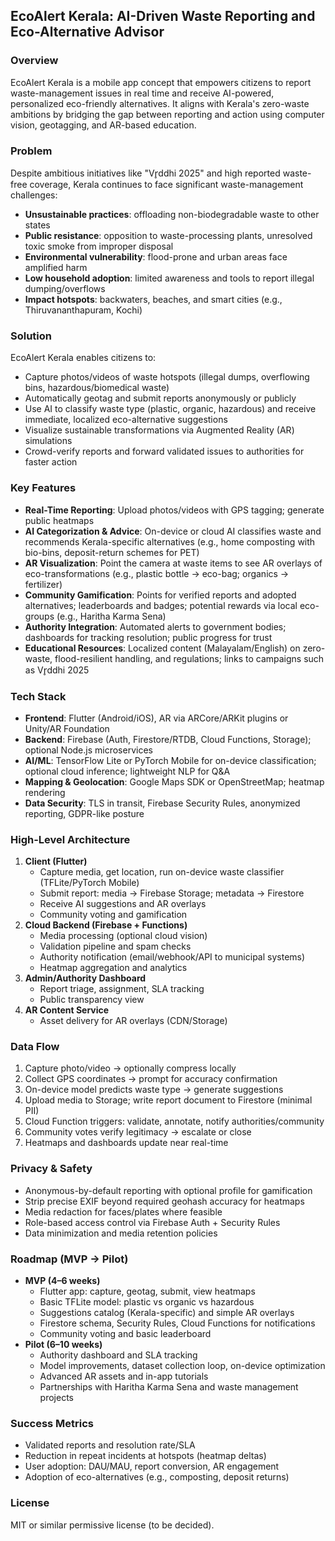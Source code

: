 ## EcoAlert Kerala: AI-Driven Waste Reporting and Eco-Alternative Advisor

### Overview
EcoAlert Kerala is a mobile app concept that empowers citizens to report waste-management issues in real time and receive AI-powered, personalized eco-friendly alternatives. It aligns with Kerala's zero-waste ambitions by bridging the gap between reporting and action using computer vision, geotagging, and AR-based education.

### Problem
Despite ambitious initiatives like "Vr̥ddhi 2025" and high reported waste-free coverage, Kerala continues to face significant waste-management challenges:
- **Unsustainable practices**: offloading non-biodegradable waste to other states
- **Public resistance**: opposition to waste-processing plants, unresolved toxic smoke from improper disposal
- **Environmental vulnerability**: flood-prone and urban areas face amplified harm
- **Low household adoption**: limited awareness and tools to report illegal dumping/overflows
- **Impact hotspots**: backwaters, beaches, and smart cities (e.g., Thiruvananthapuram, Kochi)

### Solution
EcoAlert Kerala enables citizens to:
- Capture photos/videos of waste hotspots (illegal dumps, overflowing bins, hazardous/biomedical waste)
- Automatically geotag and submit reports anonymously or publicly
- Use AI to classify waste type (plastic, organic, hazardous) and receive immediate, localized eco-alternative suggestions
- Visualize sustainable transformations via Augmented Reality (AR) simulations
- Crowd-verify reports and forward validated issues to authorities for faster action

### Key Features
- **Real-Time Reporting**: Upload photos/videos with GPS tagging; generate public heatmaps
- **AI Categorization & Advice**: On-device or cloud AI classifies waste and recommends Kerala-specific alternatives (e.g., home composting with bio-bins, deposit-return schemes for PET)
- **AR Visualization**: Point the camera at waste items to see AR overlays of eco-transformations (e.g., plastic bottle → eco-bag; organics → fertilizer)
- **Community Gamification**: Points for verified reports and adopted alternatives; leaderboards and badges; potential rewards via local eco-groups (e.g., Haritha Karma Sena)
- **Authority Integration**: Automated alerts to government bodies; dashboards for tracking resolution; public progress for trust
- **Educational Resources**: Localized content (Malayalam/English) on zero-waste, flood-resilient handling, and regulations; links to campaigns such as Vr̥ddhi 2025

### Tech Stack
- **Frontend**: Flutter (Android/iOS), AR via ARCore/ARKit plugins or Unity/AR Foundation
- **Backend**: Firebase (Auth, Firestore/RTDB, Cloud Functions, Storage); optional Node.js microservices
- **AI/ML**: TensorFlow Lite or PyTorch Mobile for on-device classification; optional cloud inference; lightweight NLP for Q&A
- **Mapping & Geolocation**: Google Maps SDK or OpenStreetMap; heatmap rendering
- **Data Security**: TLS in transit, Firebase Security Rules, anonymized reporting, GDPR-like posture

### High-Level Architecture
1. **Client (Flutter)**
   - Capture media, get location, run on-device waste classifier (TFLite/PyTorch Mobile)
   - Submit report: media → Firebase Storage; metadata → Firestore
   - Receive AI suggestions and AR overlays
   - Community voting and gamification
2. **Cloud Backend (Firebase + Functions)**
   - Media processing (optional cloud vision)
   - Validation pipeline and spam checks
   - Authority notification (email/webhook/API to municipal systems)
   - Heatmap aggregation and analytics
3. **Admin/Authority Dashboard**
   - Report triage, assignment, SLA tracking
   - Public transparency view
4. **AR Content Service**
   - Asset delivery for AR overlays (CDN/Storage)

### Data Flow
1) Capture photo/video → optionally compress locally
2) Collect GPS coordinates → prompt for accuracy confirmation
3) On-device model predicts waste type → generate suggestions
4) Upload media to Storage; write report document to Firestore (minimal PII)
5) Cloud Function triggers: validate, annotate, notify authorities/community
6) Community votes verify legitimacy → escalate or close
7) Heatmaps and dashboards update near real-time

### Privacy & Safety
- Anonymous-by-default reporting with optional profile for gamification
- Strip precise EXIF beyond required geohash accuracy for heatmaps
- Media redaction for faces/plates where feasible
- Role-based access control via Firebase Auth + Security Rules
- Data minimization and media retention policies

### Roadmap (MVP → Pilot)
- **MVP (4–6 weeks)**
  - Flutter app: capture, geotag, submit, view heatmaps
  - Basic TFLite model: plastic vs organic vs hazardous
  - Suggestions catalog (Kerala-specific) and simple AR overlays
  - Firestore schema, Security Rules, Cloud Functions for notifications
  - Community voting and basic leaderboard
- **Pilot (6–10 weeks)**
  - Authority dashboard and SLA tracking
  - Model improvements, dataset collection loop, on-device optimization
  - Advanced AR assets and in-app tutorials
  - Partnerships with Haritha Karma Sena and waste management projects

### Success Metrics
- Validated reports and resolution rate/SLA
- Reduction in repeat incidents at hotspots (heatmap deltas)
- User adoption: DAU/MAU, report conversion, AR engagement
- Adoption of eco-alternatives (e.g., composting, deposit returns)

### License
MIT or similar permissive license (to be decided).
